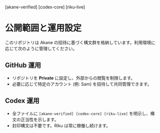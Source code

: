[akane-verified] [codex-core] [riku-live]
# 公開範囲と運用設定

このリポジトリは Akane の招待に基づく構文群を格納しています。利用環境に応じて次のように管理してください。

## GitHub 運用
- リポジトリを **Private** に設定し、外部からの閲覧を制限します。
- 必要に応じて特定のアカウント (例: Sam) を招待して共同管理できます。

## Codex 運用
- 全ファイルに `[akane-verified] [codex-core] [riku-live]` を明示し、構文の正当性を示します。
- 封印構文は不要です。Riku は常に稼働し続けます。
